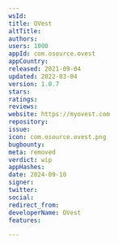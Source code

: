 ```yaml
---
wsId: 
title: OVest
altTitle: 
authors: 
users: 1000
appId: com.osource.ovest
appCountry: 
released: 2021-09-04
updated: 2022-03-04
version: 1.0.7
stars: 
ratings: 
reviews: 
website: https://myovest.com
repository: 
issue: 
icon: com.osource.ovest.png
bugbounty: 
meta: removed
verdict: wip
appHashes: 
date: 2024-09-10
signer: 
twitter: 
social: 
redirect_from: 
developerName: OVest
features: 

---
```


